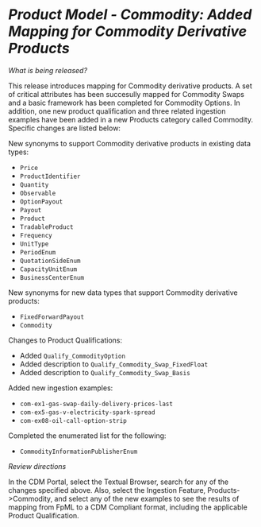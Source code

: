 # *Product Model - Commodity: Added Mapping for Commodity Derivative Products*

_What is being released?_

This release introduces mapping for Commodity derivative products.  A set of critical attributes has been succesully mapped for Commodity Swaps and a basic framework has been completed for Commodity Options.  In addition, one new product qualification and three related ingestion examples have been added in a new Products category called Commodity.  Specific changes are listed below:

New synonyms to support Commodity derivative products in existing data types:
- `Price`
- `ProductIdentifier`
- `Quantity`
- `Observable`
- `OptionPayout`
- `Payout`
- `Product`
- `TradableProduct`
- `Frequency`
- `UnitType`
- `PeriodEnum`
- `QuotationSideEnum`
- `CapacityUnitEnum`
- `BusinessCenterEnum`

New synonyms for new data types that support Commodity derivative products:
- `FixedForwardPayout`
- `Commodity`

Changes to Product Qualifications:
- Added `Qualify_CommodityOption`
- Added description to `Qualify_Commodity_Swap_FixedFloat`
- Added description to `Qualify_Commodity_Swap_Basis`

Added new ingestion examples:
- `com-ex1-gas-swap-daily-delivery-prices-last`
- `com-ex5-gas-v-electricity-spark-spread`
- `com-ex08-oil-call-option-strip`

Completed the enumerated list for the following:
- `CommodityInformationPublisherEnum`

_Review directions_

In the CDM Portal, select the Textual Browser, search for any of the changes specified above.  Also, select the Ingestion Feature, Products->Commodity, and select any of the new examples to see the results of mapping from FpML to a CDM Compliant format, including the applicable Product Qualification. 

